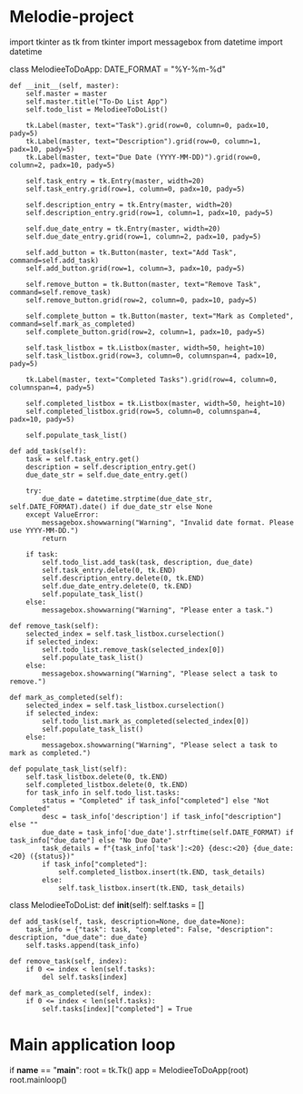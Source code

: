 # Melodie-project
import tkinter as tk
from tkinter import messagebox
from datetime import datetime

class MelodieeToDoApp:
    DATE_FORMAT = "%Y-%m-%d"

    def __init__(self, master):
        self.master = master
        self.master.title("To-Do List App")
        self.todo_list = MelodieeToDoList()

        tk.Label(master, text="Task").grid(row=0, column=0, padx=10, pady=5)
        tk.Label(master, text="Description").grid(row=0, column=1, padx=10, pady=5)
        tk.Label(master, text="Due Date (YYYY-MM-DD)").grid(row=0, column=2, padx=10, pady=5)

        self.task_entry = tk.Entry(master, width=20)
        self.task_entry.grid(row=1, column=0, padx=10, pady=5)

        self.description_entry = tk.Entry(master, width=20)
        self.description_entry.grid(row=1, column=1, padx=10, pady=5)

        self.due_date_entry = tk.Entry(master, width=20)
        self.due_date_entry.grid(row=1, column=2, padx=10, pady=5)

        self.add_button = tk.Button(master, text="Add Task", command=self.add_task)
        self.add_button.grid(row=1, column=3, padx=10, pady=5)

        self.remove_button = tk.Button(master, text="Remove Task", command=self.remove_task)
        self.remove_button.grid(row=2, column=0, padx=10, pady=5)

        self.complete_button = tk.Button(master, text="Mark as Completed", command=self.mark_as_completed)
        self.complete_button.grid(row=2, column=1, padx=10, pady=5)

        self.task_listbox = tk.Listbox(master, width=50, height=10)
        self.task_listbox.grid(row=3, column=0, columnspan=4, padx=10, pady=5)

        tk.Label(master, text="Completed Tasks").grid(row=4, column=0, columnspan=4, pady=5)

        self.completed_listbox = tk.Listbox(master, width=50, height=10)
        self.completed_listbox.grid(row=5, column=0, columnspan=4, padx=10, pady=5)

        self.populate_task_list()

    def add_task(self):
        task = self.task_entry.get()
        description = self.description_entry.get()
        due_date_str = self.due_date_entry.get()

        try:
            due_date = datetime.strptime(due_date_str, self.DATE_FORMAT).date() if due_date_str else None
        except ValueError:
            messagebox.showwarning("Warning", "Invalid date format. Please use YYYY-MM-DD.")
            return

        if task:
            self.todo_list.add_task(task, description, due_date)
            self.task_entry.delete(0, tk.END)
            self.description_entry.delete(0, tk.END)
            self.due_date_entry.delete(0, tk.END)
            self.populate_task_list()
        else:
            messagebox.showwarning("Warning", "Please enter a task.")

    def remove_task(self):
        selected_index = self.task_listbox.curselection()
        if selected_index:
            self.todo_list.remove_task(selected_index[0])
            self.populate_task_list()
        else:
            messagebox.showwarning("Warning", "Please select a task to remove.")

    def mark_as_completed(self):
        selected_index = self.task_listbox.curselection()
        if selected_index:
            self.todo_list.mark_as_completed(selected_index[0])
            self.populate_task_list()
        else:
            messagebox.showwarning("Warning", "Please select a task to mark as completed.")

    def populate_task_list(self):
        self.task_listbox.delete(0, tk.END)
        self.completed_listbox.delete(0, tk.END)
        for task_info in self.todo_list.tasks:
            status = "Completed" if task_info["completed"] else "Not Completed"
            desc = task_info['description'] if task_info["description"] else ""
            due_date = task_info['due_date'].strftime(self.DATE_FORMAT) if task_info["due_date"] else "No Due Date"
            task_details = f"{task_info['task']:<20} {desc:<20} {due_date:<20} ({status})"
            if task_info["completed"]:
                self.completed_listbox.insert(tk.END, task_details)
            else:
                self.task_listbox.insert(tk.END, task_details)

class MelodieeToDoList:
    def __init__(self):
        self.tasks = []

    def add_task(self, task, description=None, due_date=None):
        task_info = {"task": task, "completed": False, "description": description, "due_date": due_date}
        self.tasks.append(task_info)

    def remove_task(self, index):
        if 0 <= index < len(self.tasks):
            del self.tasks[index]

    def mark_as_completed(self, index):
        if 0 <= index < len(self.tasks):
            self.tasks[index]["completed"] = True

# Main application loop
if __name__ == "__main__":
    root = tk.Tk()
    app = MelodieeToDoApp(root)
    root.mainloop()
